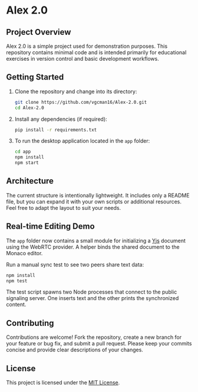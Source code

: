# Alex 2.0

## Project Overview

Alex 2.0 is a simple project used for demonstration purposes. This repository contains minimal code and is intended primarily for educational exercises in version control and basic development workflows.

## Getting Started

1. Clone the repository and change into its directory:
   ```bash
   git clone https://github.com/vgcman16/Alex-2.0.git
   cd Alex-2.0
   ```
2. Install any dependencies (if required):
   ```bash
   pip install -r requirements.txt
   ```

3. To run the desktop application located in the `app` folder:
   ```bash
   cd app
   npm install
   npm start
   ```

## Architecture

The current structure is intentionally lightweight. It includes only a README file, but you can expand it with your own scripts or additional resources. Feel free to adapt the layout to suit your needs.

## Real-time Editing Demo

The `app` folder now contains a small module for initializing a [Yjs](https://yjs.dev/) document using the WebRTC provider. A helper binds the shared document to the Monaco editor.

Run a manual sync test to see two peers share text data:

```bash
npm install
npm test
```

The test script spawns two Node processes that connect to the public signaling server. One inserts text and the other prints the synchronized content.

## Contributing

Contributions are welcome! Fork the repository, create a new branch for your feature or bug fix, and submit a pull request. Please keep your commits concise and provide clear descriptions of your changes.


## License

This project is licensed under the [MIT License](LICENSE).
